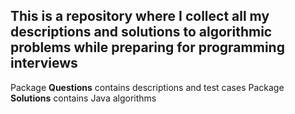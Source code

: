 <h2>This is a repository where I collect all my descriptions and solutions to algorithmic problems while preparing for programming interviews</h1>
Package <b>Questions</b> contains descriptions and test cases
Package <b>Solutions</b> contains Java algorithms
